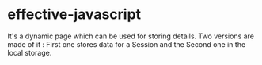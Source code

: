 # effective-javascript
It's a dynamic page which can be used for storing details. Two versions are made of it : First one stores data for a Session and the Second one in the local storage.
